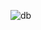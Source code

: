 ![db](https://www.animeunited.com.br/oomtumtu/2022/08/download.jpg](https://sm.ign.com/t/ign_br/tv/o/one-piece-/one-piece-2_1xby.1200.jpg)https://sm.ign.com/t/ign_br/tv/o/one-piece-/one-piece-2_1xby.1200.jpg)
